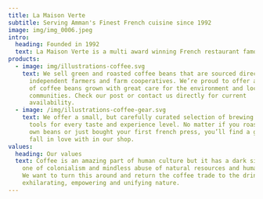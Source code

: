 ```yaml
---
title: La Maison Verte
subtitle: Serving Amman's Finest French cuisine since 1992
image: img/img_0006.jpeg
intro:
  heading: Founded in 1992
  text: La Maison Verte is a multi award winning French restaurant famously known for its Steak Frites with Café de Paris sauce, various steaks and seafood. La Maison Verte is the place to be for experiencing the exquisite taste of French cuisine in an elegant and ambient atmosphere.
products:
  - image: img/illustrations-coffee.svg
    text: We sell green and roasted coffee beans that are sourced directly from
      independent farmers and farm cooperatives. We’re proud to offer a variety
      of coffee beans grown with great care for the environment and local
      communities. Check our post or contact us directly for current
      availability.
  - image: /img/illustrations-coffee-gear.svg
    text: We offer a small, but carefully curated selection of brewing gear and
      tools for every taste and experience level. No matter if you roast your
      own beans or just bought your first french press, you’ll find a gadget to
      fall in love with in our shop.
values:
  heading: Our values
  text: Coffee is an amazing part of human culture but it has a dark side too –
    one of colonialism and mindless abuse of natural resources and human lives.
    We want to turn this around and return the coffee trade to the drink’s
    exhilarating, empowering and unifying nature.
---
```


